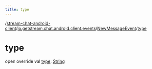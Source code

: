 ```yaml
---
title: type
---
```

/[stream-chat-android-client](../../index.md)/[io.getstream.chat.android.client.events](../index.md)/[NewMessageEvent](index.md)/[type](type.md)  
  
  
  
# type  
open override val [type](type.md): [String](https://kotlinlang.org/api/latest/jvm/stdlib/kotlin/-string/index.html)
